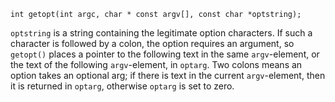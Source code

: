 `int getopt(int argc, char * const argv[],
                  const char *optstring);`

`optstring` is a string containing the legitimate option characters. If such a character is followed by a colon, the option requires an argument, so `getopt()` places a pointer to the following text in the same `argv`-element, or the text of the following `argv`-element, in `optarg`. Two colons means an option takes an optional arg; if there is text in the current `argv`-element, then it is returned in `optarg`, otherwise `optarg` is set to zero.